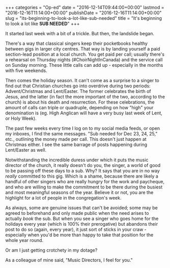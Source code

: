 +++
categories = "Op-ed"
date = "2016-12-14T09:44:00+00:00"
lastmod = "2016-12-16T11:14:00+00:00"
publishDate = "2016-12-16T11:14:00+00:00"
slug = "its-beginning-to-look-a-lot-like-sub-needed"
title = "It&#039;s beginning to look a lot like **SUB NEEDED**"
+++

It started last week with a bit of a trickle. But then, the landslide began. 

There's a way that classical singers keep their pocketbooks healthy between gigs in larger city centres. That way is by landing yourself a paid section-lead position at a local church. You get paid per call; usually there's a rehearsal on Thursday nights (#ChoirNightInCanada) and the service call on Sunday morning. These little calls can add up - especially in the months with five weekends. 

Then comes the holiday season. It can't come as a surprise to a singer to find out that Christian churches go into overdrive during two periods: Advent/Christmas and Lent/Easter. The former celebrates the birth of Jesus, and the latter (in fact the more important of the two, according to the church) is about his death and resurrection. For these celebrations, the amount of calls can triple or quadruple, depending on how "high" your denomination is (eg. High Anglican will have a very busy last week of Lent, or Holy Week).

The past few weeks every time I log on to my social media feeds, or open my inboxes, I find the same messages. "Sub needed for Dec 23, 24, 25," etc., outlining the money made per call. This doesn't just happen at Christmas either. I see the same barrage of posts happening during Lent/Easter as well. 

Notwithstanding the incredible duress under which it puts the music director of the church, it really doesn't do you, the singer, a world of good to be passing off these days to a sub. Why? It says that you are in no way *really* committed to this gig. Which is a shame, because there are likely a handful of other singers who are really hungry for the work and paycheque, and who are willing to make the commitment to be there during the busiest and most meaningful seasons of the year. Believe it or not, you are the highlight for a lot of people in the congregation's week. 

As always, some are genuine issues that can't be avoided; some may be agreed to beforehand and only made public when the need arises to actually *book* the sub. But when you see a singer who goes home for the holidays every year (which is 100% their prerogative) but abandons their post to do so (again, every year), it just sort of sticks in your craw - especially when you'd be more than happy to take that position for the whole year round. 

Or am I just getting crotchety in my dotage?

As a colleague of mine said, "Music Directors, I feel for you."
